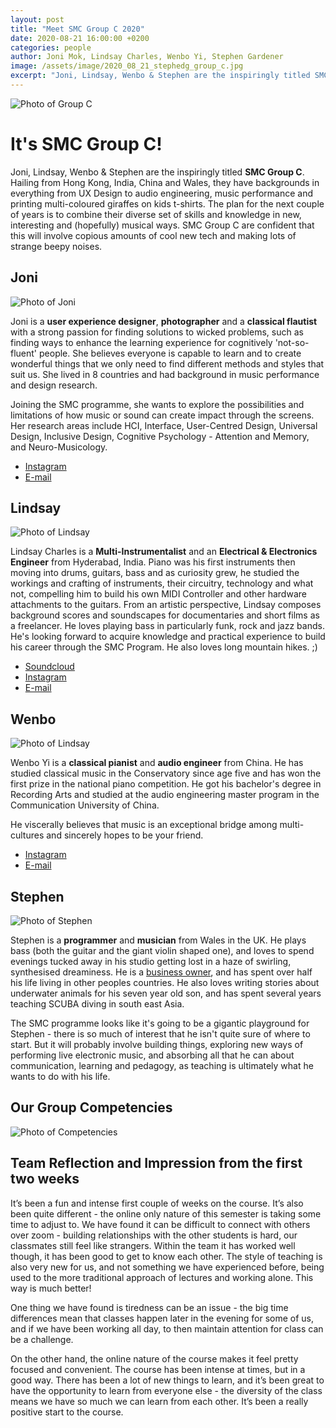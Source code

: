 ```yaml
---
layout: post
title: "Meet SMC Group C 2020"
date: 2020-08-21 16:00:00 +0200
categories: people
author: Joni Mok, Lindsay Charles, Wenbo Yi, Stephen Gardener
image: /assets/image/2020_08_21_stephedg_group_c.jpg
excerpt: "Joni, Lindsay, Wenbo & Stephen are the inspiringly titled SMC Group C. Hailing from Hong Kong, India, China and Wales, they have backgrounds in everything from UX Design to audio engineering, music performance and printing multi-coloured giraffes on kids t-shirts."
---
```


![Photo of Group C](/assets/image/2020_08_21_stephedg_group_c.jpg "Group C")

# It's SMC Group C!

Joni, Lindsay, Wenbo & Stephen are the inspiringly titled **SMC Group C**. Hailing from Hong Kong, India, China and Wales, they have backgrounds in everything from UX Design to audio engineering, music performance and printing multi-coloured giraffes on kids t-shirts. The plan for the next couple of years is to combine their diverse set of skills and knowledge in new, interesting and (hopefully) musical ways. SMC Group C are confident that this will involve copious amounts of cool new tech and making lots of strange beepy noises.

## Joni

![Photo of Joni](/assets/image/2020_08_23_joni_group_c_2020.jpg)

Joni is a **user experience designer**, **photographer** and a **classical flautist** with a strong passion for finding solutions to wicked problems, such as finding ways to enhance the learning experience for cognitively 'not-so-fluent' people. She believes everyone is capable to learn and to create wonderful things that we only need to find different methods and styles that suit us. She lived in 8 countries and had background in music performance and design research. 

Joining the SMC programme, she wants to explore the possibilities and limitations of how music or sound can create impact through the screens. Her research areas include HCI, Interface, User-Centred Design, Universal Design, Inclusive Design, Cognitive Psychology - Attention and Memory, and Neuro-Musicology.

* [Instagram](https://www.instagram.com/aurstic/)
* [E-mail](mailto:hello@jonimok.com)


## Lindsay

![Photo of Lindsay](/assets/image/2020_08_22_lindsay_charles.png)

Lindsay Charles is a **Multi-Instrumentalist** and an **Electrical & Electronics Engineer** from Hyderabad, India. Piano was his first instruments then moving into drums, guitars, bass and as curiosity grew, he studied the workings and crafting of instruments, their circuitry, technology and what not, compelling him to build his own MIDI Controller and other hardware attachments to the guitars.
From an artistic perspective, Lindsay composes background scores and soundscapes for documentaries and short films as a freelancer.
He loves playing bass in particularly funk, rock and jazz bands.
He's looking forward to acquire knowledge and practical experience to build his career through the SMC Program.
He also loves long mountain hikes. ;)

* [Soundcloud](https://soundcloud.com/lindsay-charles)
* [Instagram](https://www.instagram.com/lindsaybcharles/)
* [E-mail](mailto:lindsaybcharles@yahoo.co.in)

## Wenbo

![Photo of Lindsay](/assets/image/2020_08_24_wenbo.jpeg)

Wenbo Yi is a **classical pianist** and **audio engineer** from China. He has studied classical music in the Conservatory since age five and has won the first prize in the national piano competition. He got his bachelor's degree in Recording Arts and studied at the audio engineering master program in the Communication University of China.

He viscerally believes that music is an exceptional bridge among multi-cultures and sincerely hopes to be your friend.

* [Instagram](https://www.instagram.com/y1_w3nb0/)
* [E-mail](mailto:yiwenbo2008@foxmail.com)

## Stephen

![Photo of Stephen](/assets/image/2020_08_22_stephen_bass.jpg "Stephen")

Stephen is a **programmer** and **musician** from Wales in the UK. He plays bass (both the guitar and the giant violin shaped one), and loves to spend evenings tucked away in his studio getting lost in a haze of swirling, synthesised dreaminess. He is a [business owner](https://www.noddlepod.com), and has spent over half his life living in other peoples countries. He also loves writing stories about underwater animals for his seven year old son, and has spent several years teaching SCUBA diving in south east Asia.

The SMC programme looks like it's going to be a gigantic playground for Stephen - there is so much of interest that he isn't quite sure of where to start. But it will probably involve building things, exploring new ways of performing live electronic music, and absorbing all that he can about communication, learning and pedagogy, as teaching is ultimately what he wants to do with his life.

## Our Group Competencies

![Photo of Competencies](/assets/image/2020_08_24_stephedg_team_c_competencies.png)

## Team Reflection and Impression from the first two weeks

It’s been a fun and intense first couple of weeks on the course. It’s also been quite different - the online only nature of this semester is taking some time to adjust to. We have found it can be difficult to connect with others over zoom - building relationships with the other students is hard, our classmates still feel like strangers. Within the team it has worked well though, it has been good to get to know each other.
The style of teaching is also very new for us, and not something we have experienced before, being used to the more traditional approach of lectures and working alone. This way is much better!

One thing we have found is tiredness can be an issue - the big time differences mean that classes happen later in the evening for some of us, and if we have been working all day, to then maintain attention for class can be a challenge.

On the other hand, the online nature of the course makes it feel pretty focused and convenient.
The course has been intense at times, but in a good way. There has been a lot of new things to learn, and it’s been great to have the opportunity to learn from everyone else - the diversity of the class means we have so much we can learn from each other. It’s been a really positive start to the course.
